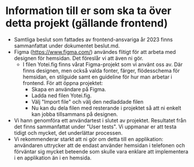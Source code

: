 # Information till er som ska ta över detta projekt (gällande frontend)
- Samtliga beslut som fattades av frontend-ansvariga år 2023 finns sammanfattat under dokumentet beslut.md. 
- Figma (https://www.figma.com/) användes flitigt för att arbeta med designen för hemsidan. Det föreslår vi att även ni gör. 
    - I filen Yotei.fig finns vårat Figma-projekt som vi använt oss av. Där finns designen, men också valda fonter, färger, flödesschema för hemsidan, en stilguide samt en guideline för hur man arbetar i frontend. För att öppna projektet: 
        - Skapa en användare på Figma. 
        - Ladda ned filen Yotei.fig.
        - Välj "Import file" och välj den nedladdade filen
        - Nu kan du dela filen med resterande i projektet så att ni enkelt kan jobba tillsammans på designen.
- Vi hann genomföra ett användartest i slutet av projektet. Resultatet från det finns sammanfattat under "User tests". Vi uppmanar er att testa tidigt och mycket, det underlättar processen. 
- Vi rekommenderar starkt att ni gör om detta till en applikation: användaren uttrycker att de endast använder hemsidan i telefonen och förväntar sig mycket beteende som skulle vara enklare att implementera i en applikation än i en hemsida. 